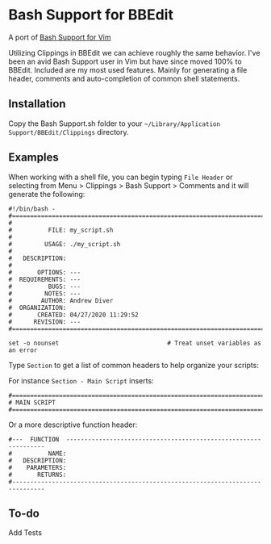# Bash Support for BBEdit

A port of [Bash Support for Vim](https://github.com/vim-scripts/bash-support.vim)

Utilizing Clippings in BBEdit we can achieve roughly the same behavior. I've been an
avid Bash Support user in Vim but have since moved 100% to BBEdit. Included are my
most used features. Mainly for generating a file header, comments and auto-completion
of common shell statements.

## Installation

Copy the Bash Support.sh folder to your `~/Library/Application Support/BBEdit/Clippings` directory.


## Examples

When working with a shell file, you can begin typing `File Header` or selecting from Menu > Clippings > Bash Support > Comments and it will generate the following:

```
#!/bin/bash -
#===============================================================================
#
#          FILE: my_script.sh
#
#         USAGE: ./my_script.sh
#
#   DESCRIPTION:
#
#       OPTIONS: ---
#  REQUIREMENTS: ---
#          BUGS: ---
#         NOTES: ---
#        AUTHOR: Andrew Diver
#  ORGANIZATION:
#       CREATED: 04/27/2020 11:29:52
#      REVISION: ---
#===============================================================================

set -o nounset                              # Treat unset variables as an error

```

Type `Section` to get a list of common headers to help organize your scripts:

For instance `Section - Main Script` inserts:

```
#===============================================================================
# MAIN SCRIPT
#===============================================================================
```

Or a more descriptive function header:

```
#---  FUNCTION  ----------------------------------------------------------------
#          NAME: 
#   DESCRIPTION:  
#    PARAMETERS:  
#       RETURNS:  
#-------------------------------------------------------------------------------
```

## To-do

Add Tests
